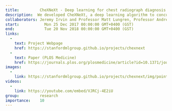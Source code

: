 ```yaml
---
title:         CheXNeXt - Deep learning for chest radiograph diagnosis 
description:  We developed CheXNeXt, a deep learning algorithm to concurrently detect 14 clinically important diseases in chest radiographs. CheXNeXt's training process consists of 2 consecutive stages to account for the partially incorrect labels in the ChestX-ray14 dataset. We evaluated the algorithm against 9 practicing radiologists on a validation set of 420 images for which the majority vote of 3 cardiothoracic specialty radiologists served as ground truth. The algorithm achieved performance equivalent to the practicing radiologists on 10 pathologies, better on 1 pathology, and worse on 3 pathologies.
collaborators: Jeremy Irvin and Professor Matt Lungren, Professor Andrew Ng
start:           Mon 25 Dec 2017 00:00:00 GMT+0400 (GST)
end:             Tue 20 Nov 2018 00:00:00 GMT+0400 (GST)
links:
  - 
    text: Project Webpage
    href: https://stanfordmlgroup.github.io/projects/chexnext
  - 
    text: Paper (PLOS Medicine)
    href: https://journals.plos.org/plosmedicine/article?id=10.1371/journal.pmed.1002686
images:
  - 
    link: https://stanfordmlgroup.github.io/projects/chexnext/img/point-compares.png
videos:
  -
    link: https://youtube.com/embed/VJRCj-4E2iU
group:         research
importance:    10
---
```

